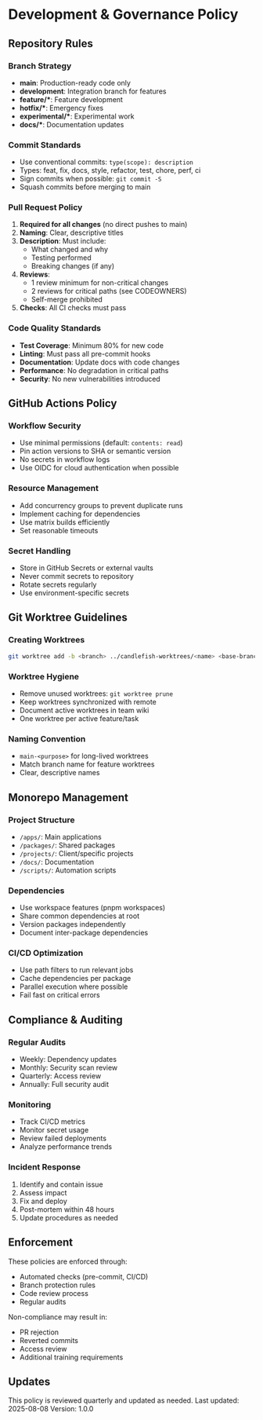# Development & Governance Policy

## Repository Rules

### Branch Strategy

- **main**: Production-ready code only
- **development**: Integration branch for features
- **feature/\***: Feature development
- **hotfix/\***: Emergency fixes
- **experimental/\***: Experimental work
- **docs/\***: Documentation updates

### Commit Standards

- Use conventional commits: `type(scope): description`
- Types: feat, fix, docs, style, refactor, test, chore, perf, ci
- Sign commits when possible: `git commit -S`
- Squash commits before merging to main

### Pull Request Policy

1. **Required for all changes** (no direct pushes to main)
2. **Naming**: Clear, descriptive titles
3. **Description**: Must include:
   - What changed and why
   - Testing performed
   - Breaking changes (if any)
4. **Reviews**:
   - 1 review minimum for non-critical changes
   - 2 reviews for critical paths (see CODEOWNERS)
   - Self-merge prohibited
5. **Checks**: All CI checks must pass

### Code Quality Standards

- **Test Coverage**: Minimum 80% for new code
- **Linting**: Must pass all pre-commit hooks
- **Documentation**: Update docs with code changes
- **Performance**: No degradation in critical paths
- **Security**: No new vulnerabilities introduced

## GitHub Actions Policy

### Workflow Security

- Use minimal permissions (default: `contents: read`)
- Pin action versions to SHA or semantic version
- No secrets in workflow logs
- Use OIDC for cloud authentication when possible

### Resource Management

- Add concurrency groups to prevent duplicate runs
- Implement caching for dependencies
- Use matrix builds efficiently
- Set reasonable timeouts

### Secret Handling

- Store in GitHub Secrets or external vaults
- Never commit secrets to repository
- Rotate secrets regularly
- Use environment-specific secrets

## Git Worktree Guidelines

### Creating Worktrees

```bash
git worktree add -b <branch> ../candlefish-worktrees/<name> <base-branch>
```

### Worktree Hygiene

- Remove unused worktrees: `git worktree prune`
- Keep worktrees synchronized with remote
- Document active worktrees in team wiki
- One worktree per active feature/task

### Naming Convention

- `main-<purpose>` for long-lived worktrees
- Match branch name for feature worktrees
- Clear, descriptive names

## Monorepo Management

### Project Structure

- `/apps/`: Main applications
- `/packages/`: Shared packages
- `/projects/`: Client/specific projects
- `/docs/`: Documentation
- `/scripts/`: Automation scripts

### Dependencies

- Use workspace features (pnpm workspaces)
- Share common dependencies at root
- Version packages independently
- Document inter-package dependencies

### CI/CD Optimization

- Use path filters to run relevant jobs
- Cache dependencies per package
- Parallel execution where possible
- Fail fast on critical errors

## Compliance & Auditing

### Regular Audits

- Weekly: Dependency updates
- Monthly: Security scan review
- Quarterly: Access review
- Annually: Full security audit

### Monitoring

- Track CI/CD metrics
- Monitor secret usage
- Review failed deployments
- Analyze performance trends

### Incident Response

1. Identify and contain issue
2. Assess impact
3. Fix and deploy
4. Post-mortem within 48 hours
5. Update procedures as needed

## Enforcement

These policies are enforced through:

- Automated checks (pre-commit, CI/CD)
- Branch protection rules
- Code review process
- Regular audits

Non-compliance may result in:

- PR rejection
- Reverted commits
- Access review
- Additional training requirements

## Updates

This policy is reviewed quarterly and updated as needed.
Last updated: 2025-08-08
Version: 1.0.0
